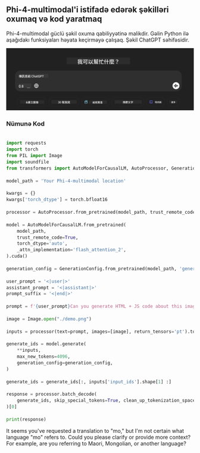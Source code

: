 <!--
CO_OP_TRANSLATOR_METADATA:
{
  "original_hash": "550f504a78659133aa4c5757a6d875ce",
  "translation_date": "2025-04-04T13:02:57+00:00",
  "source_file": "md\\02.Application\\04.Vision\\Phi4\\CreateFrontend\\README.md",
  "language_code": "mo"
}
-->
## **Phi-4-multimodal'i istifadə edərək şəkilləri oxumaq və kod yaratmaq**

Phi-4-multimodal güclü şəkil oxuma qabiliyyətinə malikdir. Gəlin Python ilə aşağıdakı funksiyaları həyata keçirməyə çalışaq. Şəkil ChatGPT səhifəsidir. 

![demo](../../../../../../../translated_images/demo.415266e14de58ca0799f56584dec6684be4bf8d78ab882a38c7a635830f445f4.mo.png)

### **Nümunə Kod**

```python

import requests
import torch
from PIL import Image
import soundfile
from transformers import AutoModelForCausalLM, AutoProcessor, GenerationConfig,pipeline,AutoTokenizer

model_path = 'Your Phi-4-multimodal location'

kwargs = {}
kwargs['torch_dtype'] = torch.bfloat16

processor = AutoProcessor.from_pretrained(model_path, trust_remote_code=True)

model = AutoModelForCausalLM.from_pretrained(
    model_path,
    trust_remote_code=True,
    torch_dtype='auto',
    _attn_implementation='flash_attention_2',
).cuda()

generation_config = GenerationConfig.from_pretrained(model_path, 'generation_config.json')

user_prompt = '<|user|>'
assistant_prompt = '<|assistant|>'
prompt_suffix = '<|end|>'

prompt = f'{user_prompt}Can you generate HTML + JS code about this image <|image_1|> ? Please step by step {prompt_suffix}{assistant_prompt}'

image = Image.open("./demo.png")

inputs = processor(text=prompt, images=[image], return_tensors='pt').to('cuda:0')

generate_ids = model.generate(
    **inputs,
    max_new_tokens=4096,
    generation_config=generation_config,
)

generate_ids = generate_ids[:, inputs['input_ids'].shape[1] :]

response = processor.batch_decode(
    generate_ids, skip_special_tokens=True, clean_up_tokenization_spaces=False
)[0]

print(response)

```

It seems you've requested a translation to "mo," but I'm not certain what language "mo" refers to. Could you please clarify or provide more context? For example, are you referring to Maori, Mongolian, or another language?